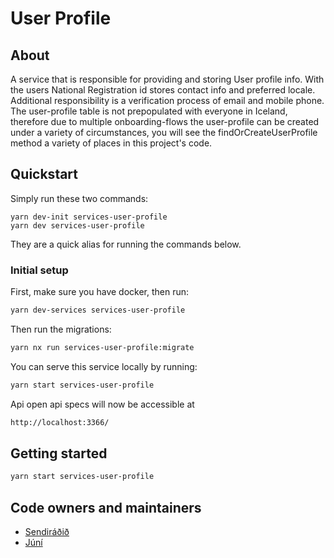 # User Profile

## About

A service that is responsible for providing and storing User profile info. With the users National Registration id stores contact info and preferred locale. Additional responsibility is a verification process of email and mobile phone.
The user-profile table is not prepopulated with everyone in Iceland, therefore due to multiple onboarding-flows the user-profile can be created under a variety of circumstances, you will see the findOrCreateUserProfile method a variety of places in this project's code.

## Quickstart

Simply run these two commands:

```
yarn dev-init services-user-profile
yarn dev services-user-profile
```

They are a quick alias for running the commands below.

### Initial setup

First, make sure you have docker, then run:

```bash
yarn dev-services services-user-profile
```

Then run the migrations:

```bash
yarn nx run services-user-profile:migrate
```

You can serve this service locally by running:

```bash
yarn start services-user-profile
```

Api open api specs will now be accessible at

```bash
http://localhost:3366/
```

## Getting started

```bash
yarn start services-user-profile
```

## Code owners and maintainers

- [Sendiráðið](https://github.com/orgs/island-is/teams/sendiradid/members)
- [Júní](https://github.com/orgs/island-is/teams/juni/members)

